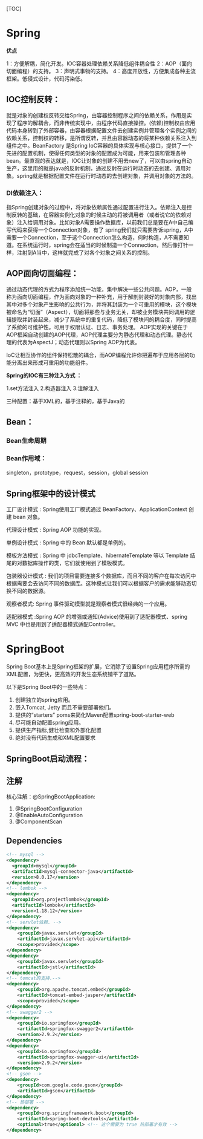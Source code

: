 [TOC]

# Spring

**优点**

1：方便解耦，简化开发。IOC容器处理依赖关系降低组件耦合性  2：AOP（面向切面编程）的支持。 3：声明式事物的支持。 4：高度开放性，方便集成各种主流框架。低侵式设计，代码污染低。

## IOC控制反转：

就是对象的创建权反转交给Spring，由容器控制程序之间的依赖关系，作用是实现了程序的解耦合，而非传统实现中，由程序代码直接操控。(依赖)控制权由应用代码本身转到了外部容器，由容器根据配置文件去创建实例并管理各个实例之间的依赖关系，控制权的转移，是所谓反转，并且由容器动态的将某种依赖关系注入到组件之中。BeanFactory 是Spring IoC容器的具体实现与核心接口，提供了一个先进的配置机制，使得任何类型的对象的配置成为可能，用来包装和管理各种bean。最直观的表达就是，IOC让对象的创建不用去new了，可以由spring自动生产，这里用的就是java的反射机制，通过反射在运行时动态的去创建、调用对象。spring就是根据配置文件在运行时动态的去创建对象，并调用对象的方法的。

### DI依赖注入：

指Spring创建对象的过程中，将对象依赖属性通过配置进行注入。依赖注入是控制反转的基础，在容器实例化对象的时候主动的将被调用者（或者说它的依赖对象）注入给调用对象。比如对象A需要操作数据库，以前我们总是要在A中自己编写代码来获得一个Connection对象，有了 spring我们就只需要告诉spring，A中需要一个Connection，至于这个Connection怎么构造，何时构造，A不需要知道。在系统运行时，spring会在适当的时候制造一个Connection，然后像打针一样，注射到A当中，这样就完成了对各个对象之间关系的控制。

## AOP面向切面编程：

通过动态代理的方式为程序添加统一功能，集中解决一些公共问题。AOP，一般称为面向切面编程，作为面向对象的一种补充，用于解剖封装好的对象内部，找出其中对多个对象产生影响的公共行为，并将其封装为一个可重用的模块，这个模块被命名为“切面”（Aspect），切面将那些与业务无关，却被业务模块共同调用的逻辑提取并封装起来，减少了系统中的重复代码，降低了模块间的耦合度，同时提高了系统的可维护性。可用于权限认证、日志、事务处理。 AOP实现的关键在于AOP框架自动创建的AOP代理，AOP代理主要分为静态代理和动态代理。静态代理的代表为AspectJ；动态代理则以Spring AOP为代表。

IoC让相互协作的组件保持松散的耦合，而AOP编程允许你把遍布于应用各层的功能分离出来形成可重用的功能组件。

**Spring的IOC有三种注入方式 ：**

1.set方法注入 2.构造器注入 3.注解注入

三种配置：基于XML的，基于注释的，基于Java的

## Bean：

### Bean生命周期

### Bean作用域：

singleton，prototype，request，session，global session

## Spring框架中的设计模式

工厂设计模式 : Spring使用工厂模式通过 BeanFactory、ApplicationContext 创建 bean 对象。

代理设计模式 : Spring AOP 功能的实现。

单例设计模式 : Spring 中的 Bean 默认都是单例的。

模板方法模式 : Spring 中 jdbcTemplate、hibernateTemplate 等以 Template 结尾的对数据库操作的类，它们就使用到了模板模式。

包装器设计模式 : 我们的项目需要连接多个数据库，而且不同的客户在每次访问中根据需要会去访问不同的数据库。这种模式让我们可以根据客户的需求能够动态切换不同的数据源。

观察者模式: Spring 事件驱动模型就是观察者模式很经典的一个应用。

适配器模式 :Spring AOP 的增强或通知(Advice)使用到了适配器模式、spring MVC 中也是用到了适配器模式适配Controller。

# SpringBoot

Spring Boot基本上是Spring框架的扩展，它消除了设置Spring应用程序所需的XML配置，为更快，更高效的开发生态系统铺平了道路。

以下是Spring Boot中的一些特点：

1.  创建独立的spring应用。
2.  嵌入Tomcat, Jetty 而且不需要部署他们。
3.  提供的“starters” poms来简化Maven配置spring-boot-starter-web
4.  尽可能自动配置spring应用。
5.  提供生产指标,健壮检查和外部化配置
6.  绝对没有代码生成和XML配置要求

## SpringBoot启动流程：



## 注解

核心注解：@SpringBootApplication: 

1. @SpringBootConfiguration
2. @EnableAutoConfiguration 
3. @ComponentScan

## Dependencies

```xml
<!-- mysql -->
<dependency>
  <groupId>mysql</groupId>
  <artifactId>mysql-connector-java</artifactId>
  <version>8.0.17</version>
</dependency>  
<!-- lombok -->
<dependency>
  <groupId>org.projectlombok</groupId>
  <artifactId>lombok</artifactId>
  <version>1.18.12</version>
</dependency>
<!-- servlet依赖. -->
<dependency>
    <groupId>javax.servlet</groupId>
    <artifactId>javax.servlet-api</artifactId>
    <scope>provided</scope>
</dependency>
<dependency>
    <groupId>javax.servlet</groupId>
    <artifactId>jstl</artifactId>
</dependency> 
<!-- tomcat的支持.-->
<dependency>
    <groupId>org.apache.tomcat.embed</groupId>
    <artifactId>tomcat-embed-jasper</artifactId>
    <scope>provided</scope>
</dependency>
<!-- swagger2 -->
<dependency>
    <groupId>io.springfox</groupId>
    <artifactId>springfox-swagger2</artifactId>
    <version>2.9.2</version>
</dependency>
<dependency>
    <groupId>io.springfox</groupId>
    <artifactId>springfox-swagger-ui</artifactId>
    <version>2.9.2</version>
</dependency>
<!-- gson -->
<dependency>
    <groupId>com.google.code.gson</groupId>
    <artifactId>gson</artifactId>
</dependency>
<!-- 热部署 -->
<dependency>
    <groupId>org.springframework.boot</groupId>
    <artifactId>spring-boot-devtools</artifactId>
    <optional>true</optional> <!-- 这个需要为 true 热部署才有效 -->
</dependency>
```

